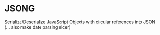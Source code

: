 # JSONG
Serialize/Deserialize JavaScript Objects with circular references into JSON (... also make date parsing nicer)

